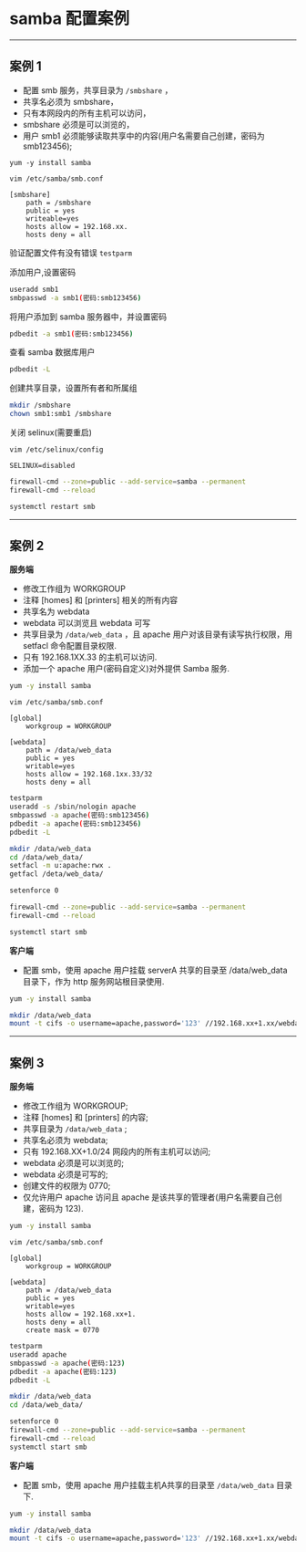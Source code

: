 # samba 配置案例

---

## 案例 1

- 配置 smb 服务，共享目录为 `/smbshare` ，
- 共享名必须为 smbshare，
- 只有本网段内的所有主机可以访问，
- smbshare 必须是可以浏览的，
- 用户 smb1 必须能够读取共享中的内容(用户名需要自己创建，密码为 smb123456);

```
yum -y install samba
```

```vim
vim /etc/samba/smb.conf

[smbshare]
	path = /smbshare
	public = yes
	writeable=yes
	hosts allow = 192.168.xx.
	hosts deny = all
```

验证配置文件有没有错误 `testparm`

添加用户,设置密码
```bash
useradd smb1
smbpasswd -a smb1(密码:smb123456)
```

将用户添加到 samba 服务器中，并设置密码
```bash
pdbedit -a smb1(密码:smb123456)
```

查看 samba 数据库用户
```bash
pdbedit -L
```

创建共享目录，设置所有者和所属组
```bash
mkdir /smbshare
chown smb1:smb1 /smbshare
```

关闭 selinux(需要重启)
```vim
vim /etc/selinux/config

SELINUX=disabled
```
```bash
firewall-cmd --zone=public --add-service=samba --permanent
firewall-cmd --reload

systemctl restart smb
```

---

## 案例 2

**服务端**
- 修改工作组为 WORKGROUP
- 注释 [homes] 和 [printers] 相关的所有内容
- 共享名为 webdata
- webdata 可以浏览且 webdata 可写
- 共享目录为 `/data/web_data` ，且 apache 用户对该目录有读写执行权限，用 setfacl 命令配置目录权限.
- 只有 192.168.1XX.33 的主机可以访问.
- 添加一个 apache 用户(密码自定义)对外提供 Samba 服务.

```bash
yum -y install samba
```
```vim
vim /etc/samba/smb.conf

[global]
	workgroup = WORKGROUP

[webdata]
	path = /data/web_data
	public = yes
	writable=yes
	hosts allow = 192.168.1xx.33/32
	hosts deny = all
```

```bash
testparm
useradd -s /sbin/nologin apache
smbpasswd -a apache(密码:smb123456)
pdbedit -a apache(密码:smb123456)
pdbedit -L

mkdir /data/web_data
cd /data/web_data/
setfacl -m u:apache:rwx .
getfacl /deta/web_data/
```

```bash
setenforce 0

firewall-cmd --zone=public --add-service=samba --permanent
firewall-cmd --reload

systemctl start smb
```


**客户端**
- 配置 smb，使用 apache 用户挂载 serverA 共享的目录至 /data/web_data 目录下，作为 http 服务网站根目录使用.

```bash
yum -y install samba

mkdir /data/web_data
mount -t cifs -o username=apache,password='123' //192.168.xx+1.xx/webdata /data/web_data
```

---

## 案例 3

**服务端**
- 修改工作组为 WORKGROUP;
- 注释 [homes] 和 [printers] 的内容;
- 共享目录为 `/data/web_data` ;
- 共享名必须为 webdata;
- 只有 192.168.XX+1.0/24 网段内的所有主机可以访问;
- webdata 必须是可以浏览的;
- webdata 必须是可写的;
- 创建文件的权限为 0770;
- 仅允许用户 apache 访问且 apache 是该共享的管理者(用户名需要自己创建，密码为 123).

```bash
yum -y install samba
```
```vim
vim /etc/samba/smb.conf

[global]
	workgroup = WORKGROUP

[webdata]
	path = /data/web_data
	public = yes
	writable=yes
	hosts allow = 192.168.xx+1.
	hosts deny = all
	create mask = 0770
```

```bash
testparm
useradd apache
smbpasswd -a apache(密码:123)
pdbedit -a apache(密码:123)
pdbedit -L

mkdir /data/web_data
cd /data/web_data/

```

```bash
setenforce 0
firewall-cmd --zone=public --add-service=samba --permanent
firewall-cmd --reload
systemctl start smb
```

**客户端**
- 配置 smb，使用 apache 用户挂载主机A共享的目录至 `/data/web_data` 目录下.

```bash
yum -y install samba

mkdir /data/web_data
mount -t cifs -o username=apache,password='123' //192.168.xx+1.xx/webdata /data/web_data
```